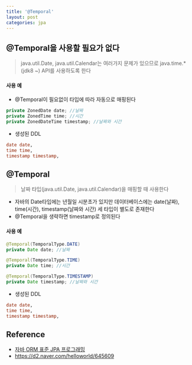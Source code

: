 ```yaml
---
title: '@Temporal'
layout: post
categories: jpa
---
```


## @Temporal을 사용할 필요가 없다
> java.util.Date, java.util.Calendar는 여러가지 문제가 있으므로 java.time.*(jdk8 ~) API를 사용하도록 한다

#### 사용 예
- @Temporal이 필요없이 타입에 따라 자동으로 매핑된다

```java
private ZonedDate date; //날짜
private ZonedTime time; //시간
private ZonedDateTime timestamp; //날짜와 시간
```

- 생성된 DDL

```sql
date date,
time time,
timestamp timestamp,
```

## @Temporal
> 날짜 타입(java.util.Date, java.util.Calendar)을 매핑할 때 사용한다

- 자바의 Date타입에는 년월일 시분초가 있지만 데이터베이스에는 date(날짜), time(시간), timestamp(날짜와 시간) 세 타입이 별도로 존재한다
- @Temporal을 생략하면 timestamp로 정의된다

#### 사용 예
```java
@Temporal(TemporalType.DATE)
private Date date; //날짜

@Temporal(TemporalType.TIME)
private Date time; //시간

@Temporal(TemporalType.TIMESTAMP)
private Date timestamp; //날짜와 시간
```

- 생성된 DDL

```sql
date date,
time time,
timestamp timestamp,
```

## Reference
- [자바 ORM 표준 JPA 프로그래밍](http://www.yes24.com/Product/Goods/19040233)
- <https://d2.naver.com/helloworld/645609>